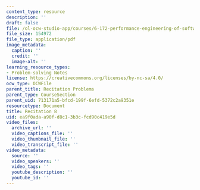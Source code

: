```yaml
---
content_type: resource
description: ''
draft: false
file: /ol-ocw-studio-app/courses/6-172-performance-engineering-of-software-systems-fall-2018/ea9f0adaa90fd8c13b3cfcd90c419e5d_MIT6_172F18_rec8.pdf
file_size: 154972
file_type: application/pdf
image_metadata:
  caption: ''
  credit: ''
  image-alt: ''
learning_resource_types:
- Problem-solving Notes
license: https://creativecommons.org/licenses/by-nc-sa/4.0/
ocw_type: OCWFile
parent_title: Recitation Problems
parent_type: CourseSection
parent_uid: 713171a5-bfcd-199f-6efd-5372c2a9351e
resourcetype: Document
title: Recitation 8
uid: ea9f0ada-a90f-d8c1-3b3c-fcd90c419e5d
video_files:
  archive_url: ''
  video_captions_file: ''
  video_thumbnail_file: ''
  video_transcript_file: ''
video_metadata:
  source: ''
  video_speakers: ''
  video_tags: ''
  youtube_description: ''
  youtube_id: ''
---
```

